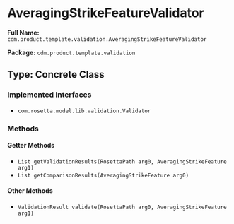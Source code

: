 # AveragingStrikeFeatureValidator

**Full Name:** `cdm.product.template.validation.AveragingStrikeFeatureValidator`

**Package:** `cdm.product.template.validation`

## Type: Concrete Class

### Implemented Interfaces

- `com.rosetta.model.lib.validation.Validator`

### Methods

#### Getter Methods

- `List getValidationResults(RosettaPath arg0, AveragingStrikeFeature arg1)`
- `List getComparisonResults(AveragingStrikeFeature arg0)`

#### Other Methods

- `ValidationResult validate(RosettaPath arg0, AveragingStrikeFeature arg1)`

